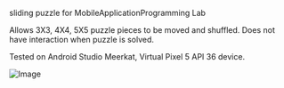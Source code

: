 sliding puzzle for MobileApplicationProgramming Lab

Allows 3X3, 4X4, 5X5 puzzle pieces to be moved and shuffled. 
Does not have interaction when puzzle is solved.

Tested on Android Studio Meerkat, Virtual Pixel 5 API 36 device.

![Image](https://github.com/user-attachments/assets/1fa39898-2f53-44ef-a606-aab1b0963fbd)
